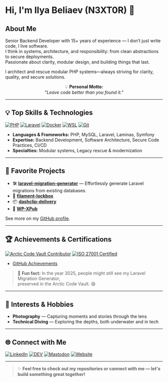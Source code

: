 # Hi, I'm Ilya Beliaev (N3XT0R) 👋

## About Me

Senior Backend Developer with 15+ years of experience — I don’t just write code, I live software.  
I think in systems, architecture, and responsibility: from clean abstractions to secure deployments.  
Passionate about clarity, modular design, and building things that last.  

I architect and rescue modular PHP systems—always striving for clarity, quality, and secure solutions.

<p align="center">
💡 <b>Personal Motto:</b><br>
<i>"Leave code better than you found it."</i>
</p>

---

## 💡 Top Skills & Technologies

[![PHP](https://img.shields.io/badge/PHP-777BB4?logo=php&logoColor=white)](https://www.php.net/)
[![Laravel](https://img.shields.io/badge/Laravel-E74430?logo=laravel&logoColor=white)](https://laravel.com/)
[![Docker](https://img.shields.io/badge/Docker-2496ED?logo=docker&logoColor=white)](https://www.docker.com/)
[![WSL](https://img.shields.io/badge/WSL-4D4D4D?logo=windows&logoColor=white)](https://learn.microsoft.com/en-us/windows/wsl/)
[![Git](https://img.shields.io/badge/Git-F05032?logo=git&logoColor=white)](https://git-scm.com/)

- **Languages & Frameworks:** PHP, MySQL, Laravel, Laminas, Symfony
- **Expertise:** Backend Development, Software Architecture, Secure Code Practices, CI/CD
- **Specialties:** Modular systems, Legacy rescue & modernization

---

## 🚀 Favorite Projects

- 🛠️ [**laravel-migration-generator**](https://github.com/N3XT0R/laravel-migration-generator) — Effortlessly generate Laravel migrations from existing databases.
- 🔐 [**filament-lockbox**](https://github.com/N3XT0R/filament-lockbox)
- 📦 [**dashclip-delivery**](https://github.com/N3XT0R/dashclip-delivery)
- 🔗 [**WP-XPub**](https://github.com/N3XT0R/WP-XPub)

See more on my [GitHub profile](https://github.com/N3XT0R?tab=repositories).

---

## 🏆 Achievements & Certifications

[![Arctic Code Vault Contributor](https://img.shields.io/badge/Arctic%20Code%20Vault-Contributor-blue?logo=github)](https://github.com/N3XT0R?achievement=arctic-code-vault-contributor&tab=achievements)
[![ISO 27001 Certified](https://img.shields.io/badge/ISO%2027001-Certified-green?logo=trustpilot&logoColor=white)](https://www.certipedia.com/quality_marks/0000084500?locale=de)

- [GitHub Achievements](https://github.com/N3XT0R?tab=achievements)

> 🧊 **Fun fact:** In the year 3025, people might still see my Laravel Migration Generator,  
> preserved in the Arctic Code Vault. 😄

---

## 🎯 Interests & Hobbies

- **Photography** — Capturing moments and stories through the lens
- **Technical Diving** — Exploring the depths, both underwater and in tech

---

## 🌐 Connect with Me

[![LinkedIn](https://img.shields.io/badge/LinkedIn-ilya--beliaev-blue?logo=linkedin)](https://www.linkedin.com/in/ilya-beliaev-90638031/)
[![DEV](https://img.shields.io/badge/DEV%20Community-N3XT0R-black?logo=dev.to)](https://dev.to/n3xt0r)
[![Mastodon](https://img.shields.io/badge/Mastodon-@N3XT0R-6364FF?logo=mastodon)](https://mastodon.social/@N3XT0R)
[![Website](https://img.shields.io/badge/Website-php--dev.info-green?logo=php)](https://php-dev.info/)

---

> ✨ **Feel free to check out my repositories or connect with me — let's build something great together!**
